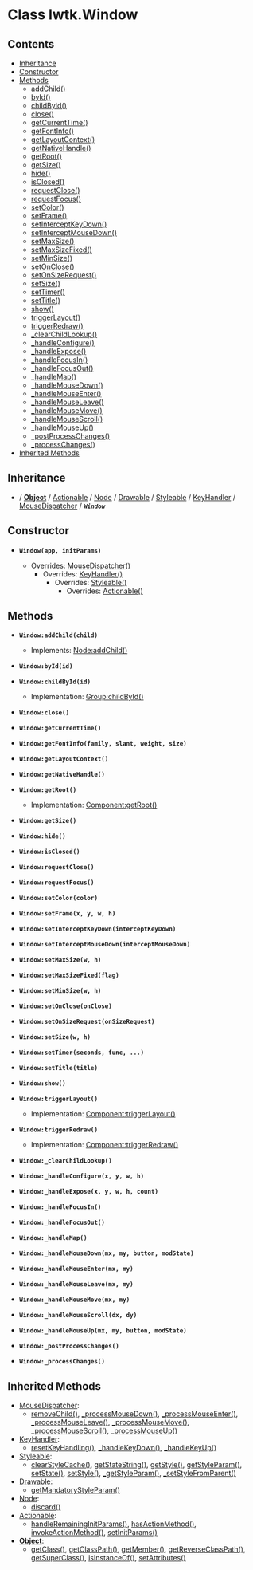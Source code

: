 # Class lwtk.Window


## Contents

   * [Inheritance](#inheritance)
   * [Constructor](#constructor)
   * [Methods](#methods)
      * [addChild()](#.addChild)
      * [byId()](#.byId)
      * [childById()](#.childById)
      * [close()](#.close)
      * [getCurrentTime()](#.getCurrentTime)
      * [getFontInfo()](#.getFontInfo)
      * [getLayoutContext()](#.getLayoutContext)
      * [getNativeHandle()](#.getNativeHandle)
      * [getRoot()](#.getRoot)
      * [getSize()](#.getSize)
      * [hide()](#.hide)
      * [isClosed()](#.isClosed)
      * [requestClose()](#.requestClose)
      * [requestFocus()](#.requestFocus)
      * [setColor()](#.setColor)
      * [setFrame()](#.setFrame)
      * [setInterceptKeyDown()](#.setInterceptKeyDown)
      * [setInterceptMouseDown()](#.setInterceptMouseDown)
      * [setMaxSize()](#.setMaxSize)
      * [setMaxSizeFixed()](#.setMaxSizeFixed)
      * [setMinSize()](#.setMinSize)
      * [setOnClose()](#.setOnClose)
      * [setOnSizeRequest()](#.setOnSizeRequest)
      * [setSize()](#.setSize)
      * [setTimer()](#.setTimer)
      * [setTitle()](#.setTitle)
      * [show()](#.show)
      * [triggerLayout()](#.triggerLayout)
      * [triggerRedraw()](#.triggerRedraw)
      * [_clearChildLookup()](#._clearChildLookup)
      * [_handleConfigure()](#._handleConfigure)
      * [_handleExpose()](#._handleExpose)
      * [_handleFocusIn()](#._handleFocusIn)
      * [_handleFocusOut()](#._handleFocusOut)
      * [_handleMap()](#._handleMap)
      * [_handleMouseDown()](#._handleMouseDown)
      * [_handleMouseEnter()](#._handleMouseEnter)
      * [_handleMouseLeave()](#._handleMouseLeave)
      * [_handleMouseMove()](#._handleMouseMove)
      * [_handleMouseScroll()](#._handleMouseScroll)
      * [_handleMouseUp()](#._handleMouseUp)
      * [_postProcessChanges()](#._postProcessChanges)
      * [_processChanges()](#._processChanges)
   * [Inherited Methods](#inherited-methods)


## Inheritance
   *  / **[Object](../lwtk/Object.md#inheritance)** / [Actionable](../lwtk/Actionable.md#inheritance) / [Node](../lwtk/Node.md#inheritance) / [Drawable](../lwtk/Drawable.md#inheritance) / [Styleable](../lwtk/Styleable.md#inheritance) / [KeyHandler](../lwtk/KeyHandler.md#inheritance) / [MouseDispatcher](../lwtk/MouseDispatcher.md#inheritance) / _**`Window`**_

## Constructor
   * <span id=".new">**`Window(app, initParams)`**</span>

        * Overrides: [MouseDispatcher()](../lwtk/MouseDispatcher.md#constructor)
             * Overrides: [KeyHandler()](../lwtk/KeyHandler.md#constructor)
                  * Overrides: [Styleable()](../lwtk/Styleable.md#constructor)
                       * Overrides: [Actionable()](../lwtk/Actionable.md#constructor)



## Methods
   * <span id=".addChild">**`Window:addChild(child)`**</span>

        * Implements: [Node:addChild()](../lwtk/Node.md#.addChild)


   * <span id=".byId">**`Window:byId(id)`**</span>


   * <span id=".childById">**`Window:childById(id)`**</span>

        * Implementation: [Group:childById()](../lwtk/Group.md#childById)

   * <span id=".close">**`Window:close()`**</span>


   * <span id=".getCurrentTime">**`Window:getCurrentTime()`**</span>


   * <span id=".getFontInfo">**`Window:getFontInfo(family, slant, weight, size)`**</span>


   * <span id=".getLayoutContext">**`Window:getLayoutContext()`**</span>


   * <span id=".getNativeHandle">**`Window:getNativeHandle()`**</span>


   * <span id=".getRoot">**`Window:getRoot()`**</span>

        * Implementation: [Component:getRoot()](../lwtk/Component.md#getRoot)

   * <span id=".getSize">**`Window:getSize()`**</span>


   * <span id=".hide">**`Window:hide()`**</span>


   * <span id=".isClosed">**`Window:isClosed()`**</span>


   * <span id=".requestClose">**`Window:requestClose()`**</span>


   * <span id=".requestFocus">**`Window:requestFocus()`**</span>


   * <span id=".setColor">**`Window:setColor(color)`**</span>


   * <span id=".setFrame">**`Window:setFrame(x, y, w, h)`**</span>


   * <span id=".setInterceptKeyDown">**`Window:setInterceptKeyDown(interceptKeyDown)`**</span>


   * <span id=".setInterceptMouseDown">**`Window:setInterceptMouseDown(interceptMouseDown)`**</span>


   * <span id=".setMaxSize">**`Window:setMaxSize(w, h)`**</span>


   * <span id=".setMaxSizeFixed">**`Window:setMaxSizeFixed(flag)`**</span>


   * <span id=".setMinSize">**`Window:setMinSize(w, h)`**</span>


   * <span id=".setOnClose">**`Window:setOnClose(onClose)`**</span>


   * <span id=".setOnSizeRequest">**`Window:setOnSizeRequest(onSizeRequest)`**</span>


   * <span id=".setSize">**`Window:setSize(w, h)`**</span>


   * <span id=".setTimer">**`Window:setTimer(seconds, func, ...)`**</span>


   * <span id=".setTitle">**`Window:setTitle(title)`**</span>


   * <span id=".show">**`Window:show()`**</span>


   * <span id=".triggerLayout">**`Window:triggerLayout()`**</span>

        * Implementation: [Component:triggerLayout()](../lwtk/Component.md#triggerLayout)

   * <span id=".triggerRedraw">**`Window:triggerRedraw()`**</span>

        * Implementation: [Component:triggerRedraw()](../lwtk/Component.md#triggerRedraw)

   * <span id="._clearChildLookup">**`Window:_clearChildLookup()`**</span>


   * <span id="._handleConfigure">**`Window:_handleConfigure(x, y, w, h)`**</span>


   * <span id="._handleExpose">**`Window:_handleExpose(x, y, w, h, count)`**</span>


   * <span id="._handleFocusIn">**`Window:_handleFocusIn()`**</span>


   * <span id="._handleFocusOut">**`Window:_handleFocusOut()`**</span>


   * <span id="._handleMap">**`Window:_handleMap()`**</span>


   * <span id="._handleMouseDown">**`Window:_handleMouseDown(mx, my, button, modState)`**</span>


   * <span id="._handleMouseEnter">**`Window:_handleMouseEnter(mx, my)`**</span>


   * <span id="._handleMouseLeave">**`Window:_handleMouseLeave(mx, my)`**</span>


   * <span id="._handleMouseMove">**`Window:_handleMouseMove(mx, my)`**</span>


   * <span id="._handleMouseScroll">**`Window:_handleMouseScroll(dx, dy)`**</span>


   * <span id="._handleMouseUp">**`Window:_handleMouseUp(mx, my, button, modState)`**</span>


   * <span id="._postProcessChanges">**`Window:_postProcessChanges()`**</span>


   * <span id="._processChanges">**`Window:_processChanges()`**</span>



## Inherited Methods
   * [MouseDispatcher](../lwtk/MouseDispatcher.md):
      * [removeChild()](../lwtk/MouseDispatcher.md#.removeChild), [_processMouseDown()](../lwtk/MouseDispatcher.md#._processMouseDown), [_processMouseEnter()](../lwtk/MouseDispatcher.md#._processMouseEnter), [_processMouseLeave()](../lwtk/MouseDispatcher.md#._processMouseLeave), [_processMouseMove()](../lwtk/MouseDispatcher.md#._processMouseMove), [_processMouseScroll()](../lwtk/MouseDispatcher.md#._processMouseScroll), [_processMouseUp()](../lwtk/MouseDispatcher.md#._processMouseUp)
   * [KeyHandler](../lwtk/KeyHandler.md):
      * [resetKeyHandling()](../lwtk/KeyHandler.md#.resetKeyHandling), [_handleKeyDown()](../lwtk/KeyHandler.md#._handleKeyDown), [_handleKeyUp()](../lwtk/KeyHandler.md#._handleKeyUp)
   * [Styleable](../lwtk/Styleable.md):
      * [clearStyleCache()](../lwtk/Styleable.md#.clearStyleCache), [getStateString()](../lwtk/Styleable.md#.getStateString), [getStyle()](../lwtk/Styleable.md#.getStyle), [getStyleParam()](../lwtk/Styleable.md#.getStyleParam), [setState()](../lwtk/Styleable.md#.setState), [setStyle()](../lwtk/Styleable.md#.setStyle), [_getStyleParam()](../lwtk/Styleable.md#._getStyleParam), [_setStyleFromParent()](../lwtk/Styleable.md#._setStyleFromParent)
   * [Drawable](../lwtk/Drawable.md):
      * [getMandatoryStyleParam()](../lwtk/Drawable.md#.getMandatoryStyleParam)
   * [Node](../lwtk/Node.md):
      * [discard()](../lwtk/Node.md#.discard)
   * [Actionable](../lwtk/Actionable.md):
      * [handleRemainingInitParams()](../lwtk/Actionable.md#.handleRemainingInitParams), [hasActionMethod()](../lwtk/Actionable.md#.hasActionMethod), [invokeActionMethod()](../lwtk/Actionable.md#.invokeActionMethod), [setInitParams()](../lwtk/Actionable.md#.setInitParams)
   * **[Object](../lwtk/Object.md)**:
      * [getClass()](../lwtk/Object.md#.getClass), [getClassPath()](../lwtk/Object.md#.getClassPath), [getMember()](../lwtk/Object.md#.getMember), [getReverseClassPath()](../lwtk/Object.md#.getReverseClassPath), [getSuperClass()](../lwtk/Object.md#.getSuperClass), [isInstanceOf()](../lwtk/Object.md#.isInstanceOf), [setAttributes()](../lwtk/Object.md#.setAttributes)
